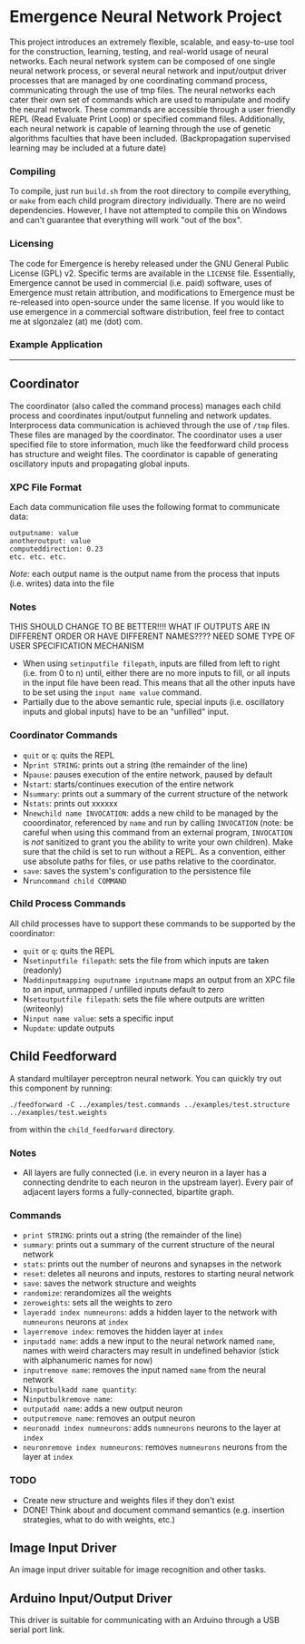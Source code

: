 # Emergence Neural Network Project
This project introduces an extremely flexible, scalable, and easy-to-use tool for the construction, learning, testing, and real-world usage of neural networks. Each neural network system can be composed of one single neural network process, or several neural network and input/output driver processes that are managed by one coordinating command process, communicating through the use of tmp files. The neural networks each cater their own set of commands which are used to manipulate and modify the neural network. These commands are accessible through a user friendly REPL (Read Evaluate Print Loop) or specified command files. Additionally, each neural network is capable of learning through the use of genetic algorithms faculties that have been included. (Backpropagation supervised learning may be included at a future date)

### Compiling
To compile, just run ```build.sh``` from the root directory to compile everything, or ```make``` from each child program directory individually. There are no weird dependencies. However, I have not attempted to compile this on Windows and can't guarantee that everything will work "out of the box".

### Licensing
The code for Emergence is hereby released under the GNU General Public License (GPL) v2. Specific terms are available in the ```LICENSE``` file. Essentially, Emergence cannot be used in commercial (i.e. paid) software, uses of Emergence must retain attribution, and modifications to Emergence must be re-released into open-source under the same license. If you would like to use emergence in a commercial software distribution, feel free to contact me at slgonzalez (at) me (dot) com.

### Example Application

---------------------------------------

## Coordinator
The coordinator (also called the command process) manages each child process and coordinates input/output funneling and network updates. Interprocess data communication is achieved through the use of ```/tmp``` files. These files are managed by the coordinator. The coordinator uses a user specified file to store information, much like the feedforward child process has structure and weight files. The coordinator is capable of generating oscillatory inputs and propagating global inputs.

### XPC File Format
Each data communication file uses the following format to communicate data:

    outputname: value
    anotheroutput: value
    computeddirection: 0.23
    etc. etc. etc.

*Note:* each output name is the output name from the process that inputs (i.e. writes) data into the file

### Notes
THIS SHOULD CHANGE TO BE BETTER!!!! WHAT IF OUTPUTS ARE IN DIFFERENT ORDER OR HAVE DIFFERENT NAMES???? NEED SOME TYPE OF USER SPECIFICATION MECHANISM
* When using ```setinputfile filepath```, inputs are filled from left to right (i.e. from 0 to n) until, either there are no more inputs to fill, or all inputs in the input file have been read. This means that all the other inputs have to be set using the ```input name value``` command.
* Partially due to the above semantic rule, special inputs (i.e. oscillatory inputs and global inputs) have to be an "unfilled" input.

### Coordinator Commands
* ```quit``` or ```q```: quits the REPL
* N```print STRING```: prints out a string (the remainder of the line)
* N```pause```: pauses execution of the entire network, paused by default
* N```start```: starts/continues execution of the entire network
* N```summary```: prints out a summary of the current structure of the network
* N```stats```: prints out xxxxxx
* N```newchild name INVOCATION```: adds a new child to be managed by the cooordinator, referenced by ```name``` and run by calling ```INVOCATION``` (note:  be careful when using this command from an external program, ```INVOCATION``` is *not* sanitized to grant you the ability to write your own children). Make sure that the child is set to run without a REPL. As a convention, either use absolute paths for files, or use paths relative to the coordinator.
* ```save```: saves the system's configuration to the persistence file
* N```runcommand child COMMAND```

### Child Process Commands
All child processes have to support these commands to be supported by the coordinator:
* ```quit``` or ```q```: quits the REPL
* N```setinputfile filepath```: sets the file from which inputs are taken (readonly)
* N```addinputmapping ouputname inputname``` maps an output from an XPC file to an input, unmapped / unfilled inputs default to zero
* N```setoutputfile filepath```: sets the file where outputs are written (writeonly)
* N```input name value```: sets a specific input
* N```update```: update outputs


## Child Feedforward
A standard multilayer perceptron neural network. You can quickly try out this component by running:

    ./feedforward -C ../examples/test.commands ../examples/test.structure ../examples/test.weights

from within the ```child_feedforward``` directory.

### Notes
* All layers are fully connected (i.e. in every neuron in a layer has a connecting dendrite to each neuron in the upstream layer). Every pair of adjacent layers forms a fully-connected, bipartite graph.


### Commands
* ```print STRING```: prints out a string (the remainder of the line)
* ```summary```: prints out a summary of the current structure of the neural network
* ```stats```: prints out the number of neurons and synapses in the network
* ```reset```: deletes all neurons and inputs, restores to starting neural network
* ```save```: saves the network structure and weights
* ```randomize```: rerandomizes all the weights
* ```zeroweights```: sets all the weights to zero
* ```layeradd index numneurons```: adds a hidden layer to the network with ```numneurons``` neurons at ```index```
* ```layerremove index```: removes the hidden layer at ```index```
* ```inputadd name```: adds a new input to the neural network named ```name```, names with weird characters may result in undefined behavior (stick with alphanumeric names for now)
* ```inputremove name```: removes the input named ```name``` from the neural network
* N```inputbulkadd name quantity```: 
* N```inputbulkremove name```: 
* ```outputadd name```: adds a new output neuron
* ```outputremove name```: removes an output neuron
* ```neuronadd index numneurons```: adds ```numneurons``` neurons to the layer at ```index```
* ```neuronremove index numneurons```: removes ```numneurons``` neurons from the layer at ```index```



### TODO
* Create new structure and weights files if they don't exist
* DONE! Think about and document command semantics (e.g. insertion strategies, what to do with weights, etc.)


## Image Input Driver
An image input driver suitable for image recognition and other tasks.


## Arduino Input/Output Driver
This driver is suitable for communicating with an Arduino through a USB serial port link.